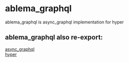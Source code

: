 # ablema_graphql
ablema_graphql is async_graphql implementation for hyper 

## ablema_graphql also re-export:  
[async_graphql](https://docs.rs/async-graphql/2.5.1/async_graphql/index.html)  
[hyper](https://docs.rs/hyper/0.14.2/hyper/)